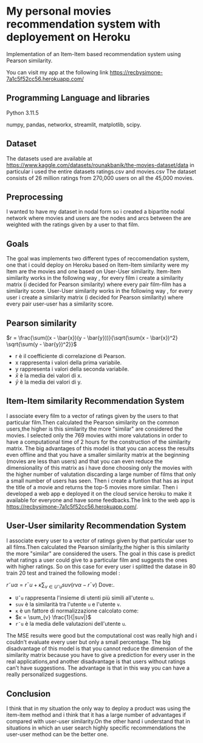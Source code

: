 ﻿# My personal movies recommendation system with deployement on Heroku
Implementation of an Item-Item based recommendation system using Pearson similarity.


You can visit my app at the following link https://recbysimone-7a1c5f52cc56.herokuapp.com/

## Programming Language and libraries
Python 3.11.5 


numpy,
pandas,
networkx,
streamlit,
matplotlib,
scipy.


## Dataset
The datasets used are available at https://www.kaggle.com/datasets/rounakbanik/the-movies-dataset/data
in particular i used the entire datasets ratings.csv and movies.csv
The dataset consists of 26 million ratings from 270,000 users on all the 45,000 movies.

## Preprocessing 
I wanted to have my dataset in nodal form so i created a bipartite nodal network where movies and users are the nodes and arcs between the are weighted with the ratings given by a user to that film.

## Goals
The goal was implements two different types of reccomendation system, one that i could deploy on Heroku based on Item-Item similarity were my Item are the movies and one based on User-User similarity.
Item-Item similarity works in the following way , for every film i create a similarity matrix (i decided for Pearson similarity) where every pair film-film has a similarity score.
User-User similarity works in the following way , for every user i create a similarity matrix (i decided for Pearson similarity) where every pair user-user has a similarity score.

## Pearson similarity
$r = \frac{\sum((x - \bar{x})(y - \bar{y}))}{\sqrt{\sum(x - \bar{x})^2} \sqrt{\sum(y - \bar{y})^2}}$


- r è il coefficiente di correlazione di Pearson.
- x rappresenta i valori della prima variabile.
- y rappresenta i valori della seconda variabile.
- $\bar{x}$ è la media dei valori di x.
- $\bar{y}$ è la media dei valori di y.





## Item-Item similarity Recommendation System
I associate every film to a vector of ratings given by the users to that particular film.Then calculated the Pearson similarity on the common users,the higher is this similarity the more "similar" are considered the movies.
I selected only the 769 movies withi more valutations in order to have a computational time of 2 hours for the construction of the similarity matrix.
The big advantages of this model is that you can access the results even offline and that you have a smaller similarity matrix at the beginning (movies are less than users) and that you can even reduce the dimensionality of this matrix as i have done choosing only the movies with the higher number of valutation discarding a large number of films that only a small number of users has seen.
Then i create a funtion that has as input the title of a movie and returns the top-5 movies more similar.
Then i developed a web app e deployed it on the cloud service heroku to make it available for everyone and have some feedbacks.The link to the web app is https://recbysimone-7a1c5f52cc56.herokuapp.com/.



## User-User similarity Recommendation System
I associate every user to a vector of ratings given by that particular user to all films.Then calculated the Pearson similarity,the higher is this similarity the more "similar" are considered the users.
The goal in this case is predict what ratings a user could give to a particular film and suggests the ones with higher ratings.
So on this case for every user i splitted the datase in 80 train 20 test and trained the following model :


$r˜uα = r¯u + κ \sum_{v∈Uˆu} suv(rvα − r¯v)$
Dove:.

- `Uˆu` rappresenta l'insieme di utenti più simili all'utente `u`.
- `suv` è la similarità tra l'utente `u` e l'utente `v`.
- `κ` è un fattore di normalizzazione calcolato come:
- $κ = \sum_{v} \frac{1}{|suv|}$
- `r¯u` è la media delle valutazioni dell'utente `u`.

  
The MSE results were good but the computational cost was really high and i couldn't evaluate every user but only a small percentage.
The big disadvantage of this model is that you cannot reduce the dimension of the similarity matrix because you have to give a prediction for every user in the real applications,and another disadvantage is that users without ratings can't have suggestions.
The advantage is that in this way you can have a really personalized suggestions.

## Conclusion
I think that in my situation the only way to deploy a product was using the item-item method and i think that it has a large number of advantages if compared with user-user similarity.On the other hand i understand that in situations in which an user search highly specific recommendations the user-user method can be the better one.





